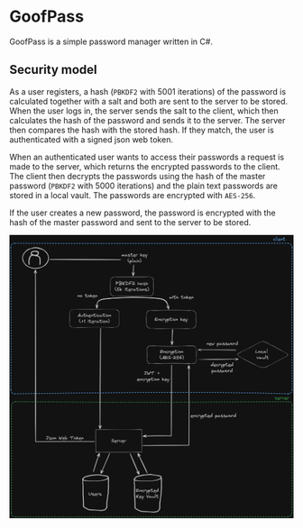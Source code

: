 # GoofPass

GoofPass is a simple password manager written in C#.

## Security model

As a user registers, a hash (`PBKDF2` with 5001 iterations) of the password is calculated together with a salt and both are sent to the server to be stored. 
When the user logs in, the server sends the salt to the client, which then calculates the hash of the password and sends it to the server. 
The server then compares the hash with the stored hash. If they match, the user is authenticated with a signed json web token.

When an authenticated user wants to access their passwords a request is made to the server, which returns the encrypted passwords to the client. 
The client then decrypts the passwords using the hash of the master password (`PBKDF2` with 5000 iterations) and the plain text passwords are stored in a local vault.
The passwords are encrypted with `AES-256`.

If the user creates a new password, the password is encrypted with the hash of the master password and sent to the server to be stored.

![security model.png](img%2Fsecurity%20model.png)